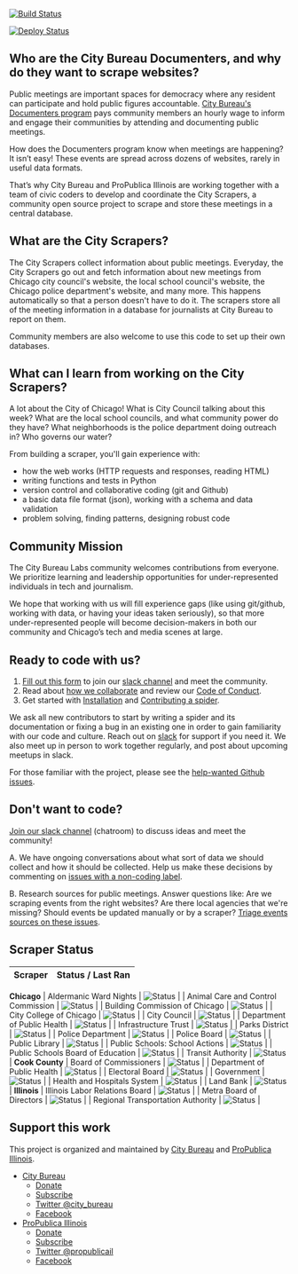 [![Build Status](https://travis-ci.org/City-Bureau/city-scrapers.svg?branch=master)](https://travis-ci.org/City-Bureau/city-scrapers)

[![Deploy Status](https://codebuild.us-east-1.amazonaws.com/badges?uuid=eyJlbmNyeXB0ZWREYXRhIjoiZUwxa3FleE42andOVVZhUytOSXFQOE5QMnYwN3Jxa2FmWTBoMk5XZmJTb05OSmtIcXc4SW5ycjZua2x0Zy9SQzN2Q3ZTVW1xRWFrTGRUSVhna2Y3NWtnPSIsIml2UGFyYW1ldGVyU3BlYyI6IklRdldCcXJKMm4zTmFtZXEiLCJtYXRlcmlhbFNldFNlcmlhbCI6MX0%3D&branch=master)](https://console.aws.amazon.com/codebuild/home?region=us-east-1#/projects/DocumentersAggregator/view)

## Who are the City Bureau Documenters, and why do they want to scrape websites?

Public meetings are important spaces for democracy where any resident can participate and hold public figures accountable. [City Bureau's Documenters program](https://www.citybureau.org/documenters) pays community members an hourly wage to inform and engage their communities by attending and documenting public meetings.

How does the Documenters program know when meetings are happening? It isn’t easy! These events are spread across dozens of websites, rarely in useful data formats.

That’s why City Bureau and ProPublica Illinois are working together with a team of civic coders to develop and coordinate the City Scrapers, a community open source project to scrape and store these meetings in a central database.

## What are the City Scrapers?

The City Scrapers collect information about public meetings. Everyday, the City Scrapers go out and fetch information about new meetings from Chicago city council's website, the local school council's website, the Chicago police department's website, and many more. This happens automatically so that a person doesn't have to do it. The scrapers store all of the meeting information in a database for journalists at City Bureau to report on them. 

Community members are also welcome to use this code to set up their own databases.

## What can I learn from working on the City Scrapers?

A lot about the City of Chicago! What is City Council talking about this week? What are the local school councils, and what community power do they have? What neighborhoods is the police department doing outreach in? Who governs our water?

From building a scraper, you'll gain experience with:  
- how the web works (HTTP requests and responses, reading HTML)  
- writing functions and tests in Python
- version control and collaborative coding (git and Github)
- a basic data file format (json), working with a schema and data validation
- problem solving, finding patterns, designing robust code

## Community Mission

The City Bureau Labs community welcomes contributions from everyone. We prioritize learning and leadership opportunities for under-represented individuals in tech and journalism.
 
We hope that working with us will fill experience gaps (like using git/github, working with data, or having your ideas taken seriously), so that more under-represented people will become decision-makers in both our community and Chicago’s tech and media scenes at large.

## Ready to code with us?

1. [Fill out this form](https://airtable.com/shrsdRcYVzp019U22) to join our [slack channel](https://citybureau.slack.com/#labs_city_scrapers) and meet the community.
2. Read about [how we collaborate](https://github.com/City-Bureau/documenters-aggregator/blob/master/CONTRIBUTING.md) and review our [Code of Conduct](https://github.com/City-Bureau/documenters-aggregator/blob/master/CODE_OF_CONDUCT.md).
3. Get started with [Installation](docs/02_installation.md) and [Contributing a spider](docs/03_contribute.md).

We ask all new contributors to start by writing a spider and its documentation or fixing a bug in an existing one in order to gain familiarity with our code and culture. Reach out on [slack](https://citybureau.slack.com/#labs_city_scrapers) for support if you need it. We also meet up in person to work together regularly, and post about upcoming meetups in slack.

For those familiar with the project, please see the [help-wanted Github issues](https://github.com/City-Bureau/documenters-aggregator/issues?q=is%3Aissue+is%3Aopen+label%3A%22help+wanted%22).

## Don't want to code?

[Join our slack channel](https://airtable.com/shrsdRcYVzp019U22) (chatroom) to discuss ideas and meet the community!

A. We have ongoing conversations about what sort of data we should collect and how it should be collected. Help us make these decisions by commenting on [issues with a non-coding label](https://github.com/City-Bureau/city-scrapers/issues?q=is%3Aissue+is%3Aopen+label%3Anon-coding).

B. Research sources for public meetings. Answer questions like: Are we scraping events from the right websites? Are there local agencies that we're missing? Should events be updated manually or by a scraper? [Triage events sources on these issues](https://github.com/City-Bureau/city-scrapers/issues?q=is%3Aissue+is%3Aopen+label%3A%22non-coding%3A+triage+events+source%22).

## Scraper Status

| Scraper | Status / Last Ran |
|---------|--------|
**Chicago**
| Aldermanic Ward Nights | ![Status](https://s3.amazonaws.com/city-scrapers-status/ward_night.svg) |
| Animal Care and Control Commission | ![Status](https://s3.amazonaws.com/city-scrapers-status/chi_animal.svg) |
| Building Commission of Chicago | ![Status](https://s3.amazonaws.com/city-scrapers-status/chi_buildings.svg) |
| City College of Chicago | ![Status](https://s3.amazonaws.com/city-scrapers-status/chi_city_college.svg) |
| City Council | ![Status](https://s3.amazonaws.com/city-scrapers-status/chi_citycouncil.svg) |
| Department of Public Health | ![Status](https://s3.amazonaws.com/city-scrapers-status/chi_pubhealth.svg) |
| Infrastructure Trust | ![Status](https://s3.amazonaws.com/city-scrapers-status/chi_infra.svg) |
| Parks District | ![Status](https://s3.amazonaws.com/city-scrapers-status/chi_parks.svg) |
| Police Department | ![Status](https://s3.amazonaws.com/city-scrapers-status/chi_police.svg) |
| Police Board | ![Status](https://s3.amazonaws.com/city-scrapers-status/chi_policeboard.svg) |
| Public Library | ![Status](https://s3.amazonaws.com/city-scrapers-status/chi_library.svg) |
| Public Schools: School Actions | ![Status](https://s3.amazonaws.com/city-scrapers-status/chi_school_actions.svg) |
| Public Schools Board of Education | ![Status](https://s3.amazonaws.com/city-scrapers-status/chi_schools.svg) |
| Transit Authority | ![Status](https://s3.amazonaws.com/city-scrapers-status/chi_transit.svg) |
**Cook County**
| Board of Commissioners | ![Status](https://s3.amazonaws.com/city-scrapers-status/cook_board.svg) |
| Department of Public Health | ![Status](https://s3.amazonaws.com/city-scrapers-status/cook_pubhealth.svg) |
| Electoral Board | ![Status](https://s3.amazonaws.com/city-scrapers-status/cook_electoral.svg) |
| Government | ![Status](https://s3.amazonaws.com/city-scrapers-status/cook_county.svg) |
| Health and Hospitals System | ![Status](https://s3.amazonaws.com/city-scrapers-status/cook_hospitals.svg) |
| Land Bank | ![Status](https://s3.amazonaws.com/city-scrapers-status/cook_landbank.svg) |
**Illinois**
| Illinois Labor Relations Board | ![Status](https://s3.amazonaws.com/city-scrapers-status/il_labor.svg) |
| Metra Board of Directors | ![Status](https://s3.amazonaws.com/city-scrapers-status/metra_board.svg) |
| Regional Transportation Authority | ![Status](https://s3.amazonaws.com/city-scrapers-status/regionaltransit.svg) |

## Support this work

This project is organized and maintained by [City Bureau](http://www.citybureau.org/) and [ProPublica Illinois](https://www.propublica.org/illinois).

* [City Bureau](https://www.citybureau.org/)
  * [Donate](https://www.citybureau.org/press-club)
  * [Subscribe](https://citybureau.squarespace.com/newsletter/)
  * [Twitter @city_bureau](https://twitter.com/city_bureau/)
  * [Facebook](https://www.facebook.com/CityBureau/)
* [ProPublica Illinois](https://www.propublica.org/illinois)
  * [Donate](https://www.propublica.org/donate-illinois)
  * [Subscribe](http://go.propublica.org/sign-up)
  * [Twitter @propublicail](https://twitter.com/ProPublicaIL)
  * [Facebook](https://www.facebook.com/propublicaillinois/)
